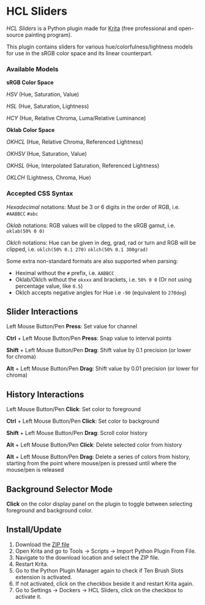 # HCL Sliders
*HCL Sliders* is a Python plugin made for [Krita](https://krita.org) (free professional and open-source painting program).

This plugin contains sliders for various hue/colorfulness/lightness models for use in the sRGB color space and its linear counterpart. 

### Available Models

**sRGB Color Space**

*HSV* (Hue, Saturation, Value)

*HSL* (Hue, Saturation, Lightness)

*HCY* (Hue, Relative Chroma, Luma/Relative Luminance)

**Oklab Color Space**

*OKHCL* (Hue, Relative Chroma, Referenced Lightness)

*OKHSV* (Hue, Saturation, Value)

*OKHSL* (Hue, Interpolated Saturation, Referenced Lightness)

*OKLCH* (Lightness, Chroma, Hue)

### Accepted CSS Syntax

*Hexadecimal* notations: Must be 3 or 6 digits in the order of RGB, i.e. `#AABBCC` `#abc`

*Oklab* notations: RGB values will be clipped to the sRGB gamut, i.e. `oklab(50% 0 0)`

*Oklch* notations: Hue can be given in deg, grad, rad or turn and RGB will be clipped, i.e. `oklch(50% 0.1 270)` `oklch(50% 0.1 300grad)` 

Some extra non-standard formats are also supported when parsing:

- Heximal without the `#` prefix, i.e. `AABBCC`
- Oklab/Oklch without the `okxxx` and brackets, i.e. `50% 0 0` (Or not using percentage value, like `0.5`)
- Oklch accepts negative angles for Hue i.e `-90` (equivalent to `270deg`)

## Slider Interactions
Left Mouse Button/Pen **Press**: Set value for channel

**Ctrl** + Left Mouse Button/Pen **Press**: Snap value to interval points

**Shift** + Left Mouse Button/Pen **Drag**: Shift value by 0.1 precision (or lower for chroma)

**Alt** + Left Mouse Button/Pen **Drag**: Shift value by 0.01 precision (or lower for chroma)

## History Interactions
Left Mouse Button/Pen **Click**: Set color to foreground

**Ctrl** + Left Mouse Button/Pen **Click**: Set color to background

**Shift** + Left Mouse Button/Pen **Drag**: Scroll color history

**Alt** + Left Mouse Button/Pen **Click**: Delete selected color from history

**Alt** + Left Mouse Button/Pen **Drag**: Delete a series of colors from history, starting from the point where mouse/pen is pressed until where the mouse/pen is released

## Background Selector Mode
**Click** on the color display panel on the plugin to toggle between selecting foreground and background color.

## Install/Update
1. Download the [ZIP file](https://github.com/lucifer9683/HCLSliders/releases/download/v1.1.5/HCLSlidersV1.1.5.zip)
2. Open Krita and go to Tools -> Scripts -> Import Python Plugin From File.
3. Navigate to the download location and select the ZIP file.
4. Restart Krita.
5. Go to the Python Plugin Manager again to check if Ten Brush Slots extension is activated.
6. If not activated, click on the checkbox beside it and restart Krita again.
7. Go to Settings -> Dockers -> HCL Sliders, click on the checkbox to activate it.
